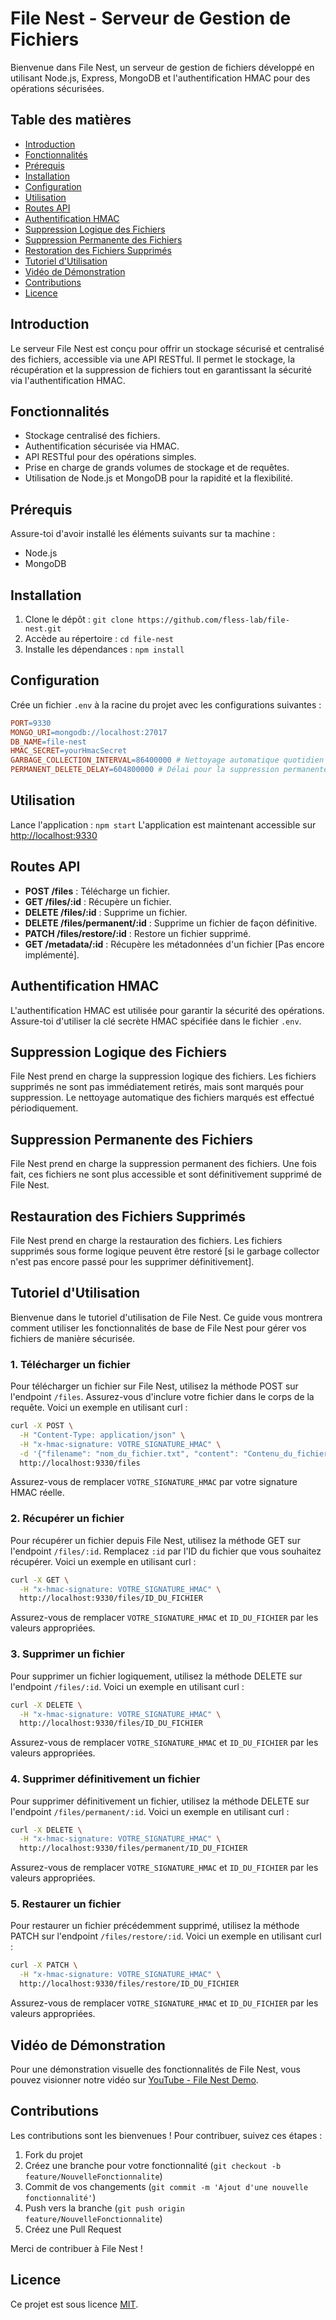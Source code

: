 # File Nest - Serveur de Gestion de Fichiers

Bienvenue dans File Nest, un serveur de gestion de fichiers développé en utilisant Node.js, Express, MongoDB et l'authentification HMAC pour des opérations sécurisées.

## Table des matières

- [Introduction](#introduction)
- [Fonctionnalités](#fonctionnalités)
- [Prérequis](#prérequis)
- [Installation](#installation)
- [Configuration](#configuration)
- [Utilisation](#utilisation)
- [Routes API](#routes-api)
- [Authentification HMAC](#authentification-hmac)
- [Suppression Logique des Fichiers](#suppression-logique-des-fichiers)
- [Suppression Permanente des Fichiers](#suppression-permanente-des-fichiers)
- [Restoration des Fichiers Supprimés](#restoration-des-fichiers-supprimés)
- [Tutoriel d'Utilisation](#tutoriel-dutilisation)
- [Vidéo de Démonstration](#vidéo-de-démonstration)
- [Contributions](#contributions)
- [Licence](#licence)

## Introduction

Le serveur File Nest est conçu pour offrir un stockage sécurisé et centralisé des fichiers, accessible via une API RESTful. Il permet le stockage, la récupération et la suppression de fichiers tout en garantissant la sécurité via l'authentification HMAC.

## Fonctionnalités

- Stockage centralisé des fichiers.
- Authentification sécurisée via HMAC.
- API RESTful pour des opérations simples.
- Prise en charge de grands volumes de stockage et de requêtes.
- Utilisation de Node.js et MongoDB pour la rapidité et la flexibilité.

## Prérequis

Assure-toi d'avoir installé les éléments suivants sur ta machine :

- Node.js
- MongoDB

## Installation

1. Clone le dépôt : `git clone https://github.com/fless-lab/file-nest.git`
2. Accède au répertoire : `cd file-nest`
3. Installe les dépendances : `npm install`

## Configuration

Crée un fichier `.env` à la racine du projet avec les configurations suivantes :

```makefile
PORT=9330
MONGO_URI=mongodb://localhost:27017
DB_NAME=file-nest
HMAC_SECRET=yourHmacSecret
GARBAGE_COLLECTION_INTERVAL=86400000 # Nettoyage automatique quotidien (en millisecondes)
PERMANENT_DELETE_DELAY=604800000 # Délai pour la suppression permanente (7 jours en millisecondes)
```

## Utilisation

Lance l'application : `npm start`
L'application est maintenant accessible sur [http://localhost:9330](http://localhost:9330)

## Routes API

- **POST /files** : Télécharge un fichier.
- **GET /files/:id** : Récupère un fichier.
- **DELETE /files/:id** : Supprime un fichier.
- **DELETE /files/permanent/:id** : Supprime un fichier de façon définitive.
- **PATCH /files/restore/:id** : Restore un fichier supprimé.
- **GET /metadata/:id** : Récupère les métadonnées d'un fichier [Pas encore implémenté].

## Authentification HMAC

L'authentification HMAC est utilisée pour garantir la sécurité des opérations. Assure-toi d'utiliser la clé secrète HMAC spécifiée dans le fichier `.env`.

## Suppression Logique des Fichiers

File Nest prend en charge la suppression logique des fichiers. Les fichiers supprimés ne sont pas immédiatement retirés, mais sont marqués pour suppression. 
Le nettoyage automatique des fichiers marqués est effectué périodiquement.

## Suppression Permanente des Fichiers

File Nest prend en charge la suppression permanent des fichiers. Une fois fait, ces fichiers ne sont plus accessible et sont définitivement supprimé de File Nest.

## Restauration des Fichiers Supprimés

File Nest prend en charge la restauration des fichiers. Les fichiers supprimés sous forme logique peuvent être restoré [si le garbage collector n'est pas encore passé pour les supprimer définitivement].

## Tutoriel d'Utilisation

Bienvenue dans le tutoriel d'utilisation de File Nest. Ce guide vous montrera comment utiliser les fonctionnalités de base de File Nest pour gérer vos fichiers de manière sécurisée.

### 1. Télécharger un fichier

Pour télécharger un fichier sur File Nest, utilisez la méthode POST sur l'endpoint `/files`. Assurez-vous d'inclure votre fichier dans le corps de la requête. Voici un exemple en utilisant curl :

```bash
curl -X POST \
  -H "Content-Type: application/json" \
  -H "x-hmac-signature: VOTRE_SIGNATURE_HMAC" \
  -d '{"filename": "nom_du_fichier.txt", "content": "Contenu_du_fichier_encodé_en_base64"}' \
  http://localhost:9330/files
```

Assurez-vous de remplacer `VOTRE_SIGNATURE_HMAC` par votre signature HMAC réelle.

### 2. Récupérer un fichier

Pour récupérer un fichier depuis File Nest, utilisez la méthode GET sur l'endpoint `/files/:id`. Remplacez `:id` par l'ID du fichier que vous souhaitez récupérer. Voici un exemple en utilisant curl :

```bash
curl -X GET \
  -H "x-hmac-signature: VOTRE_SIGNATURE_HMAC" \
  http://localhost:9330/files/ID_DU_FICHIER
```

Assurez-vous de remplacer `VOTRE_SIGNATURE_HMAC` et `ID_DU_FICHIER` par les valeurs appropriées.

### 3. Supprimer un fichier

Pour supprimer un fichier logiquement, utilisez la méthode DELETE sur l'endpoint `/files/:id`. Voici un exemple en utilisant curl :

```bash
curl -X DELETE \
  -H "x-hmac-signature: VOTRE_SIGNATURE_HMAC" \
  http://localhost:9330/files/ID_DU_FICHIER
```

Assurez-vous de remplacer `VOTRE_SIGNATURE_HMAC` et `ID_DU_FICHIER` par les valeurs appropriées.

### 4. Supprimer définitivement un fichier

Pour supprimer définitivement un fichier, utilisez la méthode DELETE sur l'endpoint `/files/permanent/:id`. Voici un exemple en utilisant curl :

```bash
curl -X DELETE \
  -H "x-hmac-signature: VOTRE_SIGNATURE_HMAC" \
  http://localhost:9330/files/permanent/ID_DU_FICHIER
```

Assurez-vous de remplacer `VOTRE_SIGNATURE_HMAC` et `ID_DU_FICHIER` par les valeurs appropriées.

### 5. Restaurer un fichier

Pour restaurer un fichier précédemment supprimé, utilisez la méthode PATCH sur l'endpoint `/files/restore/:id`. Voici un exemple en utilisant curl :

```bash
curl -X PATCH \
  -H "x-hmac-signature: VOTRE_SIGNATURE_HMAC" \
  http://localhost:9330/files/restore/ID_DU_FICHIER
```

Assurez-vous de remplacer `VOTRE_SIGNATURE_HMAC` et `ID_DU_FICHIER` par les valeurs appropriées.

## Vidéo de Démonstration

Pour une démonstration visuelle des fonctionnalités de File Nest, vous pouvez visionner notre vidéo sur [YouTube - File Nest Demo](https://www.youtube.com/@raoufcode).

## Contributions

Les contributions sont les bienvenues ! Pour contribuer, suivez ces étapes :

1. Fork du projet
2. Créez une branche pour votre fonctionnalité (`git checkout -b feature/NouvelleFonctionnalite`)
3. Commit de vos changements (`git commit -m 'Ajout d'une nouvelle fonctionnalité'`)
4. Push vers la branche (`git push origin feature/NouvelleFonctionnalite`)
5. Créez une Pull Request

Merci de contribuer à File Nest !

## Licence

Ce projet est sous licence [MIT](LICENSE).